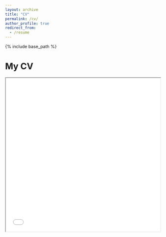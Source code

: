 ```yaml
---
layout: archive
title: "CV"
permalink: /cv/
author_profile: true
redirect_from:
  - /resume
---
```


{% include base_path %}
<!-- <html> -->
<!-- <head>
  <title>Title of the document</title>
</head>
 -->
 <body>
  <h1>My CV</h1>
  <iframe src="/CV.pdf" width="100%" height="500px">
  </iframe>
</body>
<!-- </html> -->
<!-- 
Education
======
* B.S. in TESTING, GitHub University, 2012
* M.S. in Jekyll, GitHub University, 2014
* Ph.D in Version Control Theory, GitHub University, 2018 (expected)

Work experience
======
* Summer 2015: Research Assistant
  * Github University
  * Duties included: Tagging issues
  * Supervisor: Professor Git

* Fall 2015: Research Assistant
  * Github University
  * Duties included: Merging pull requests
  * Supervisor: Professor Hub
  
Skills
======
* Skill 1
* Skill 2
  * Sub-skill 2.1
  * Sub-skill 2.2
  * Sub-skill 2.3
* Skill 3

Publications
======
  <ul>{% for post in site.publications %}
    {% include archive-single-cv.html %}
  {% endfor %}</ul>
  
Talks
======
  <ul>{% for post in site.talks %}
    {% include archive-single-talk-cv.html %}
  {% endfor %}</ul>
  
Teaching
======
  <ul>{% for post in site.teaching %}
    {% include archive-single-cv.html %}
  {% endfor %}</ul>
  
Service and leadership
======
* Currently signed in to 43 different slack teams -->
